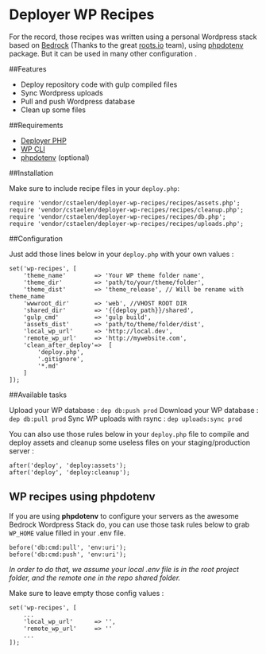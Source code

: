 # Deployer WP Recipes

For the record, those recipes was written using a personal Wordpress stack based on [Bedrock](https://roots.io/bedrock/) (Thanks to the great [roots.io](https://roots.io/) team), using [phpdotenv](https://github.com/vlucas/phpdotenv) package. But it can be used in many other configuration .


##Features
- Deploy repository code with gulp compiled files
- Sync Wordpress uploads
- Pull and push Wordpress database
- Clean up some files

##Requirements
- [Deployer PHP](http://deployer.org/)
- [WP CLI](https://wp-cli.org/)
- [phpdotenv](https://github.com/vlucas/phpdotenv) (optional)

##Installation

Make  sure to include recipe files in your `deploy.php`:

    require 'vendor/cstaelen/deployer-wp-recipes/recipes/assets.php';
    require 'vendor/cstaelen/deployer-wp-recipes/recipes/cleanup.php';
    require 'vendor/cstaelen/deployer-wp-recipes/recipes/db.php';
    require 'vendor/cstaelen/deployer-wp-recipes/recipes/uploads.php';


##Configuration

Just add those lines below in your `deploy.php` with your own values :

    set('wp-recipes', [
	    'theme_name'        => 'Your WP theme folder name',
	    'theme_dir'         => 'path/to/your/theme/folder',
	    'theme_dist'        => 'theme_release', // Will be rename with theme_name
	    'wwwroot_dir'       => 'web', //VHOST ROOT DIR
	    'shared_dir'        => '{{deploy_path}}/shared', 
	    'gulp_cmd'          => 'gulp build',
	    'assets_dist'       => 'path/to/theme/folder/dist',
	    'local_wp_url'      => 'http://local.dev',
	    'remote_wp_url'     => 'http://mywebsite.com',
	    'clean_after_deploy'=>  [
	        'deploy.php',
	        '.gitignore',
	        '*.md'
	    ]
    ]);

##Available tasks

Upload your WP database : `dep db:push prod`
Download your WP database : `dep db:pull prod`
Sync WP uploads with rsync : `dep uploads:sync prod`

You can also use those rules below in your `deploy.php` file to compile and deploy assets and cleanup some useless files on your staging/production server :

    after('deploy', 'deploy:assets');
    after('deploy', 'deploy:cleanup');
    

## WP recipes using phpdotenv

If you are using **phpdotenv** to configure your servers as the awesome Bedrock Wordpress Stack do, you can use those task rules below to grab `WP_HOME` value filled in your .env file.

    before('db:cmd:pull', 'env:uri');
    before('db:cmd:push', 'env:uri');

*In order to do that, we assume your local .env file is in the root project folder, and the remote one in the repo shared folder.*

Make sure to leave empty those config values :

    set('wp-recipes', [
   		...
   	    'local_wp_url'      => '',
   	    'remote_wp_url'     => ''
   	    ...
	]);
